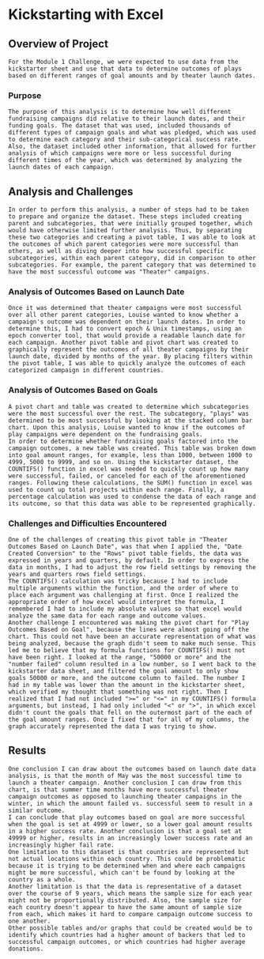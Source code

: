 # Kickstarting with Excel

## Overview of Project

	For the Module 1 Challenge, we were expected to use data from the kickstarter sheet and use that data to determine outcomes of plays based on different ranges of goal amounts and by theater launch dates. 

### Purpose

	The purpose of this analysis is to determine how well different fundraising campaigns did relative to their launch dates, and their funding goals. The dataset that was used, included thousands of different types of campaign goals and what was pledged, which was used to determine each category and their sub-categorical success rate. Also, the dataset included other information, that allowed for further analysis of which campaigns were more or less successful during different times of the year, which was determined by analyzing the launch dates of each campaign. 

## Analysis and Challenges

	In order to perform this analysis, a number of steps had to be taken to prepare and organize the dataset. These steps included creating parent and subcategories, that were initially grouped together, which would have otherwise limited further analysis. Thus, by separating these two categories and creating a pivot table, I was able to look at the outcomes of which parent categories were more successful than others, as well as diving deeper into how successful specific subcategories, within each parent category, did in comparison to other subcategories. For example, the parent category that was determined to have the most successful outcome was "Theater" campaigns. 

### Analysis of Outcomes Based on Launch Date 

	Once it was determined that theater campaigns were most successful over all other parent categories, Louise wanted to know whether a campaign's outcome was dependent on their launch dates. In order to determine this, I had to convert epoch & Unix timestamps, using an epoch converter tool, that would provide a readable launch date for each campaign. Another pivot table and pivot chart was created to graphically represent the outcomes of all theater campaigns by their launch date, divided by months of the year. By placing filters within the pivot table, I was able to quickly analyze the outcomes of each categorized campaign in different countries.
	
### Analysis of Outcomes Based on Goals

	A pivot chart and table was created to determine which subcategories were the most successful over the rest. The subcategory, "plays" was determined to be most successful by looking at the stacked column bar chart. Upon this analysis, Louise wanted to know if the outcomes of play campaigns were dependent on the fundraising goals. 
	In order to determine whether fundraising goals factored into the campaign outcomes, a new table was created. This table was broken down into goal amount ranges, for example, less than 1000, between 1000 to 4999, 5000 to 9999, and so on. Using the kickstarter dataset, the COUNTIFS() function in excel was needed to quickly count up how many were successful, failed, or canceled for each of the aforementioned ranges. Following these calculations, the SUM() function in excel was used to count up total projects within each range. Finally, a percentage calculation was used to condense the data of each range and its outcome, so that this data was able to be represented graphically. 

### Challenges and Difficulties Encountered
	One of the challenges of creating this pivot table in "Theater Outcomes Based on Launch Date", was that when I applied the, "Date Created Conversion" to the "Rows" pivot table fields, the data was expressed in years and quarters, by default. In order to express the data in months, I had to adjust the row field settings by removing the years and quarters rows field settings. 
	The COUNTIFS() calculation was tricky because I had to include multiple arguments within the function, and the order of where to place each argument was challenging at first. Once I realized the appropriate order of how excel would interpret the formula, I remembered I had to include my absolute values so that excel would analyze the same data for each range and outcome values. 
	Another challenge I encountered was making the pivot chart for "Play Outcomes Based on Goal", because the lines were almost going off the chart. This could not have been an accurate representation of what was being analyzed, because the graph didn't seem to make much sense. This led me to believe that my formula functions for COUNTIFS() must not have been right. I looked at the range, "50000 or more" and the "number failed" column resulted in a low number, so I went back to the kickstarter data sheet, and filtered the goal amount to only show goals 50000 or more, and the outcome column to failed. The number I had in my table was lower than the amount in the kickstarter sheet, which verified my thought that something was not right. Then I realized that I had not included ">=" or "<=" in my COUNTIFS() formula arguments, but instead, I had only included "<" or ">", in which excel didn't count the goals that fell on the outermost part of the each of the goal amount ranges. Once I fixed that for all of my columns, the graph accurately represented the data I was trying to show.


## Results

	One conclusion I can draw about the outcomes based on launch date data analysis, is that the month of May was the most successful time to launch a theater campaign. Another conclusion I can draw from this chart, is that summer time months have more successful theater campaign outcomes as opposed to launching theater campaigns in the winter, in which the amount failed vs. successful seem to result in a similar outcome. 
	I can conclude that play outcomes based on goal are more successful when the goal is set at 4999 or lower, so a lower goal amount results in a higher success rate. Another conclusion is that a goal set at 49999 or higher, results in an increasingly lower success rate and an increasingly higher fail rate. 
	One limitation to this dataset is that countries are represented but not actual locations within each country. This could be problematic because it is trying to be determined when and where each campaigns might be more successful, which can't be found by looking at the country as a whole. 
	Another limitation is that the data is representative of a dataset over the course of 9 years, which means the sample size for each year might not be proportionally distributed. Also, the sample size for each country doesn't appear to have the same amount of sample size from each, which makes it hard to compare campaign outcome success to one another. 
	Other possible tables and/or graphs that could be created would be to identify which countries had a higher amount of backers that led to successful campaign outcomes, or which countries had higher average donations. 